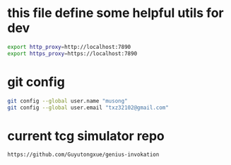# this file define some helpful utils for dev
```bash
export http_proxy=http://localhost:7890
export https_proxy=https://localhost:7890
```

# git config
```bash
git config --global user.name "musong"
git config --global user.email "txz32102@gmail.com"
```

# current tcg simulator repo
```txt
https://github.com/Guyutongxue/genius-invokation
```